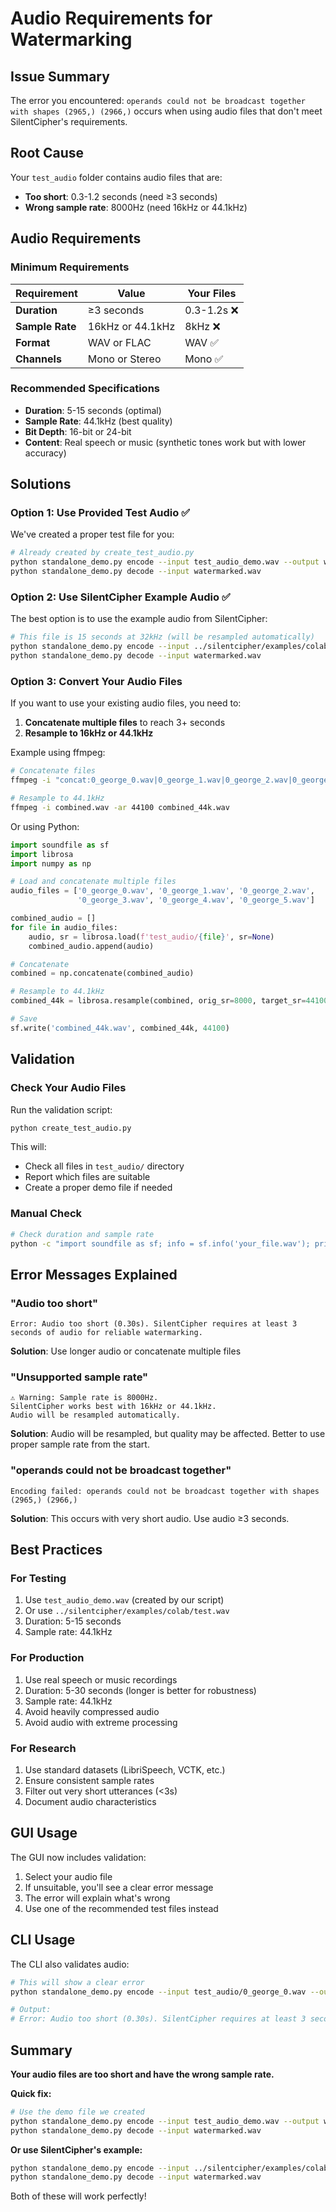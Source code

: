 # Audio Requirements for Watermarking

## Issue Summary

The error you encountered: `operands could not be broadcast together with shapes (2965,) (2966,)` occurs when using audio files that don't meet SilentCipher's requirements.

## Root Cause

Your `test_audio` folder contains audio files that are:
- **Too short**: 0.3-1.2 seconds (need ≥3 seconds)
- **Wrong sample rate**: 8000Hz (need 16kHz or 44.1kHz)

## Audio Requirements

### Minimum Requirements
| Requirement | Value | Your Files |
|-------------|-------|------------|
| **Duration** | ≥3 seconds | 0.3-1.2s ❌ |
| **Sample Rate** | 16kHz or 44.1kHz | 8kHz ❌ |
| **Format** | WAV or FLAC | WAV ✅ |
| **Channels** | Mono or Stereo | Mono ✅ |

### Recommended Specifications
- **Duration**: 5-15 seconds (optimal)
- **Sample Rate**: 44.1kHz (best quality)
- **Bit Depth**: 16-bit or 24-bit
- **Content**: Real speech or music (synthetic tones work but with lower accuracy)

## Solutions

### Option 1: Use Provided Test Audio ✅
We've created a proper test file for you:

```bash
# Already created by create_test_audio.py
python standalone_demo.py encode --input test_audio_demo.wav --output watermarked.wav --message "Hello"
python standalone_demo.py decode --input watermarked.wav
```

### Option 2: Use SilentCipher Example Audio ✅
The best option is to use the example audio from SilentCipher:

```bash
# This file is 15 seconds at 32kHz (will be resampled automatically)
python standalone_demo.py encode --input ../silentcipher/examples/colab/test.wav --output watermarked.wav --message "Hello"
python standalone_demo.py decode --input watermarked.wav
```

### Option 3: Convert Your Audio Files
If you want to use your existing audio files, you need to:

1. **Concatenate multiple files** to reach 3+ seconds
2. **Resample to 16kHz or 44.1kHz**

Example using ffmpeg:
```bash
# Concatenate files
ffmpeg -i "concat:0_george_0.wav|0_george_1.wav|0_george_2.wav|0_george_3.wav|0_george_4.wav|0_george_5.wav" -acodec copy combined.wav

# Resample to 44.1kHz
ffmpeg -i combined.wav -ar 44100 combined_44k.wav
```

Or using Python:
```python
import soundfile as sf
import librosa
import numpy as np

# Load and concatenate multiple files
audio_files = ['0_george_0.wav', '0_george_1.wav', '0_george_2.wav', 
               '0_george_3.wav', '0_george_4.wav', '0_george_5.wav']

combined_audio = []
for file in audio_files:
    audio, sr = librosa.load(f'test_audio/{file}', sr=None)
    combined_audio.append(audio)

# Concatenate
combined = np.concatenate(combined_audio)

# Resample to 44.1kHz
combined_44k = librosa.resample(combined, orig_sr=8000, target_sr=44100)

# Save
sf.write('combined_44k.wav', combined_44k, 44100)
```

## Validation

### Check Your Audio Files
Run the validation script:
```bash
python create_test_audio.py
```

This will:
- Check all files in `test_audio/` directory
- Report which files are suitable
- Create a proper demo file if needed

### Manual Check
```bash
# Check duration and sample rate
python -c "import soundfile as sf; info = sf.info('your_file.wav'); print(f'Duration: {info.duration:.2f}s, Sample rate: {info.samplerate}Hz')"
```

## Error Messages Explained

### "Audio too short"
```
Error: Audio too short (0.30s). SilentCipher requires at least 3 seconds of audio for reliable watermarking.
```
**Solution**: Use longer audio or concatenate multiple files

### "Unsupported sample rate"
```
⚠ Warning: Sample rate is 8000Hz.
SilentCipher works best with 16kHz or 44.1kHz.
Audio will be resampled automatically.
```
**Solution**: Audio will be resampled, but quality may be affected. Better to use proper sample rate from the start.

### "operands could not be broadcast together"
```
Encoding failed: operands could not be broadcast together with shapes (2965,) (2966,)
```
**Solution**: This occurs with very short audio. Use audio ≥3 seconds.

## Best Practices

### For Testing
1. Use `test_audio_demo.wav` (created by our script)
2. Or use `../silentcipher/examples/colab/test.wav`
3. Duration: 5-15 seconds
4. Sample rate: 44.1kHz

### For Production
1. Use real speech or music recordings
2. Duration: 5-30 seconds (longer is better for robustness)
3. Sample rate: 44.1kHz
4. Avoid heavily compressed audio
5. Avoid audio with extreme processing

### For Research
1. Use standard datasets (LibriSpeech, VCTK, etc.)
2. Ensure consistent sample rates
3. Filter out very short utterances (<3s)
4. Document audio characteristics

## GUI Usage

The GUI now includes validation:
1. Select your audio file
2. If unsuitable, you'll see a clear error message
3. The error will explain what's wrong
4. Use one of the recommended test files instead

## CLI Usage

The CLI also validates audio:
```bash
# This will show a clear error
python standalone_demo.py encode --input test_audio/0_george_0.wav --output out.wav --message "Test"

# Output:
# Error: Audio too short (0.30s). SilentCipher requires at least 3 seconds of audio for reliable watermarking.
```

## Summary

**Your audio files are too short and have the wrong sample rate.**

**Quick fix:**
```bash
# Use the demo file we created
python standalone_demo.py encode --input test_audio_demo.wav --output watermarked.wav --message "Hello"
python standalone_demo.py decode --input watermarked.wav
```

**Or use SilentCipher's example:**
```bash
python standalone_demo.py encode --input ../silentcipher/examples/colab/test.wav --output watermarked.wav --message "Hello"
python standalone_demo.py decode --input watermarked.wav
```

Both of these will work perfectly!
